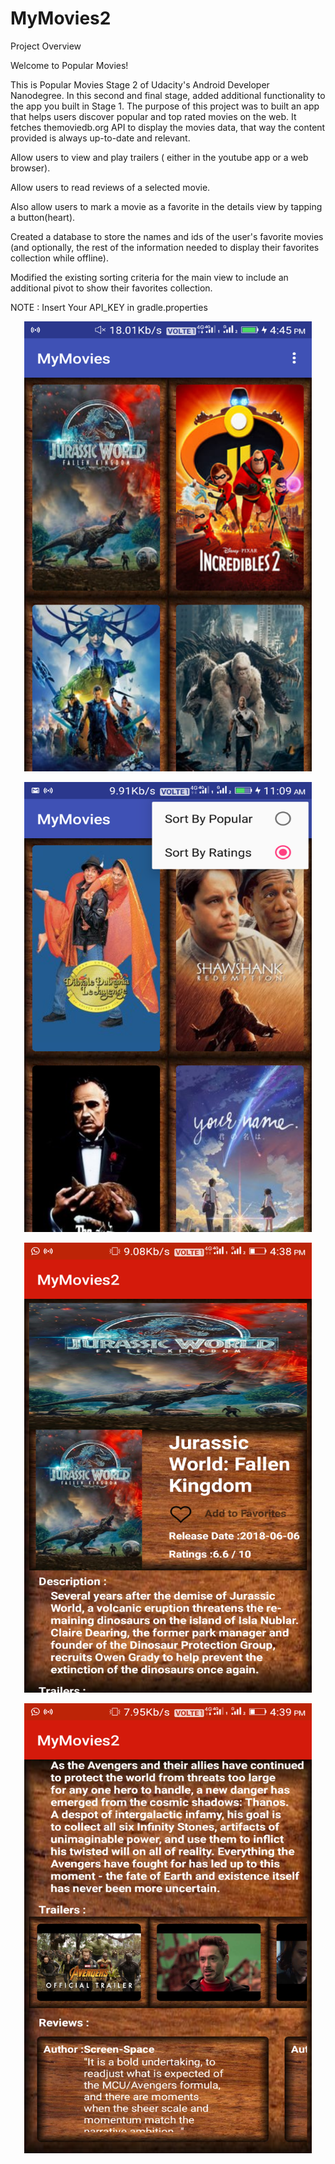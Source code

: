 # MyMovies2


<p>Project Overview<p/>
<p>Welcome to Popular Movies! <p/>
This is Popular Movies Stage 2 of Udacity's Android Developer Nanodegree.
In this second and final stage, added additional functionality to the app you built in Stage 1.
The purpose of this project was to built an app that helps users discover popular and top rated movies on the web. It fetches themoviedb.org API to display the movies data, that way the content provided is always up-to-date and relevant.


<p>Allow users to view and play trailers ( either in the youtube app or a web browser).<p/>
<p>Allow users to read reviews of a selected movie.</>
<p>Also allow users to mark a movie as a favorite in the details view by tapping a button(heart).<p/>
<p>Created a database to store the names and ids of the user's favorite movies (and optionally, the rest of the information needed to display their favorites collection while offline).<p/>
<p>Modified the existing sorting criteria for the main view to include an additional pivot to show their favorites collection.<p/>

NOTE : Insert Your API_KEY in gradle.properties

<p align="center">
  <img width="460" height="720" src="https://github.com/sureshkumarm8/MyMovies/blob/master/screenshots/popular_movies.png">
</p>
<p align="center">
  <img width="460" height="720" src="https://github.com/sureshkumarm8/MyMovies/blob/master/screenshots/sorting_menu.png">
</p>
<p align="center">
  <img width="460" height="720" src="https://github.com/sureshkumarm8/MyMovies2/blob/master/screenshots/Movie%20Details%20Activity.png">
</p>
<p align="center">
  <img width="460" height="720" src="https://github.com/sureshkumarm8/MyMovies2/blob/master/screenshots/Trailers%20and%20Reviews.png">
</p>

